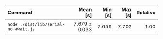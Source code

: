 | Command | Mean [s] | Min [s] | Max [s] | Relative |
|:---|---:|---:|---:|---:|
| `node ./dist/lib/serial-no-await.js` | 7.679 ± 0.033 | 7.656 | 7.702 | 1.00 |
